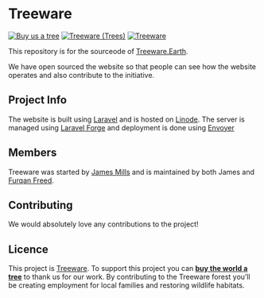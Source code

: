 # Treeware

[![Buy us a tree](https://img.shields.io/badge/treeware-%F0%9F%8C%B3-lightgreen?style=flat-square)](https://plant.treeware.earth/TreewareEarth/treeware.earth)
[![Treeware (Trees)](https://img.shields.io/treeware/trees/TreewareEarth/treeware.earth?style=flat-square)](https://plant.treeware.earth/TreewareEarth/treeware.earth)
[![Treeware](https://img.shields.io/badge/dynamic/json?color=brightgreen&label=treeware%20trees%20totel&query=%24.total&url=https%3A%2F%2Fpublic.offset.earth%2Fusers%2Ftreeware%2Ftrees)](https://plant.treeware.earth/TreewareEarth/treeware.earth)
    
This repository is for the sourceode of [Treeware.Earth](https://treeware.earth/).

We have open sourced the website so that people can see how the website operates and also contribute to the initiative.

## Project Info

The website is built using [Laravel](https://laravel.com) and is hosted on [Linode](https://www.linode.com). The server is managed using [Laravel Forge](https://forge.laravel.com) and deployment is done using [Envoyer](https://envoyer.io)

## Members

Treeware was started by [James Mills](https://twitter.com/jamesmills) and is maintained by both James and [Furqan Freed](https://twitter.com/furqanfreed).

## Contributing

We would absolutely love any contributions to the project!

## Licence
    
This project is [Treeware](https://treeware.earth). To support this project you can [**buy the world a tree**](https://plant.treeware.earth/TreewareEarth/treeware.earth) to thank us for our work. By contributing to the Treeware forest you’ll be creating employment for local families and restoring wildlife habitats.
